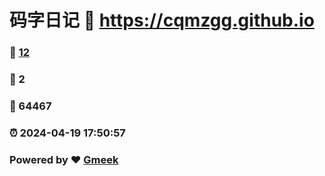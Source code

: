# 码字日记 :link: https://cqmzgg.github.io 
### :page_facing_up: [12](https://cqmzgg.github.io/tag.html) 
### :speech_balloon: 2 
### :hibiscus: 64467 
### :alarm_clock: 2024-04-19 17:50:57 
### Powered by :heart: [Gmeek](https://github.com/Meekdai/Gmeek)
